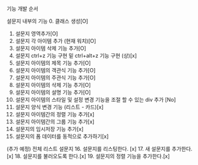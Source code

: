 기능 개발 순서

설문지 내부의 기능
0. 클래스 생성[O]
1. 설문지 영역추가[O]
2. 설문지 각 아이템 추가 (현재 워치)[O]
3. 설문지 아이템 삭제 기능 추가[O]
4. 설문지 ctrl+z 기능 구현 밑 ctrl+alt+z 기능 구현 (상)[x]
5. 설문지 아이템의 제목 기능 추가[O]
6. 설문지 아이템의 객관식 기능 추가[O]
7. 설문지 아이템의 주관식 기능 추가[O]
8. 설문지 아이템의 삭제 기능 추가[O]
9. 설문지 아이템의 설명 기능 추가[O]
10. 설문지 아이템의 스타일 및 설정 변경 기능을 조절 할 수 있는 div 추가 [No]
11. 설문지 양식 변경 기능 (리스트 - 카드)[x]
12. 설문지 아이템간의 정렬 기능 추가[x]
13. 설문지 아이템간의 그룹 기능 추가[x]
14. 설문지의 임시저장 기능 추가[x]
15. 설문지의 폼 데이터를 동적으로 추가하기[x]

(추가 예정)
전체 리스트 설문지
16. 설문지를 리스팅한다. [x]
17. 새 설문지를 추가한다.[x]
18. 설문지를 불러오도록 한다.[x]
19. 설문지의 정렬 기능을 추가한다.[x]


